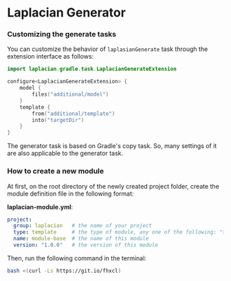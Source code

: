 Laplacian Generator
===========================

### Customizing the generate tasks

You can customize the behavior of `laplasianGenerate` task through
the extension interface as follows:

```kotlin
import laplacian.gradle.task.LaplacianGenerateExtension

configure<LaplacianGenerateExtension> {
    model {
        files("additional/model")
    }
    template {
        from("additional/template")
        into("targetDir")
    }
}
```
The generator task is based on Gradle's copy task. So, many settings
of it are also applicable to the generator task.

### How to create a new module

At first, on the root directory of the newly created project folder, create the module definition file in the following format:

**laplacian-module.yml**:

```yaml
project:
  group: laplacian   # the name of your project
  type: template     # the type of module, any one of the following: "template", "model", "generator"
  name: module-base  # the name of this module
  version: "1.0.0"   # the version of this module
```

Then, run the following command in the terminal:

```bash
bash <(curl -Ls https://git.io/fhxcl)
````

